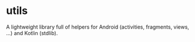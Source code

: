 # utils

A lightweight library full of helpers for Android (activities, fragments, views, ...) and Kotlin (stdlib).